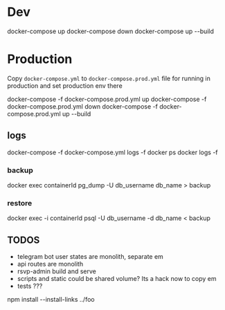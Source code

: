 # Dev

docker-compose up
docker-compose down
docker-compose up --build

# Production

Copy `docker-compose.yml` to `docker-compose.prod.yml` file for running in production and set production env there

docker-compose -f docker-compose.prod.yml up
docker-compose -f docker-compose.prod.yml down
docker-compose -f docker-compose.prod.yml up --build

## logs

docker-compose -f docker-compose.yml logs -f
docker ps
docker logs -f <id>

### backup

docker exec containerId pg_dump -U db_username db_name > backup

### restore

docker exec -i containerId psql -U db_username -d db_name < backup

## TODOS

- telegram bot user states are monolith, separate em
- api routes are monolith
- rsvp-admin build and serve
- scripts and static could be shared volume? Its a hack now to copy em
- tests ???

npm install --install-links ../foo
